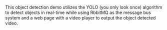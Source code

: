This object detection demo utilizes the YOLO (you only look once) algorithm to detect objects in real-time while using RbbitMQ as the message bus system and a web page with a video player to output the object detected video.
